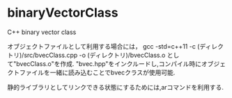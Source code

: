 # binaryVectorClass
C++ binary vector class

オブジェクトファイルとして利用する場合には，
gcc -std=c++11  -c (ディレクトリ)/src/bvecClass.cpp -o (ディレクトリ)/bvecClass.o
として"bvecClass.o"を作成.
"bvec.hpp"をインクルードし,コンパイル時にオブジェクトファイルを一緒に読み込むことでbvecクラスが使用可能.

静的ライブラリとしてリンクできる状態にするためには,arコマンドを利用する.